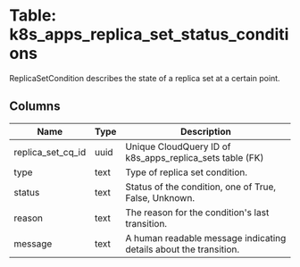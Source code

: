 
# Table: k8s_apps_replica_set_status_conditions
ReplicaSetCondition describes the state of a replica set at a certain point.
## Columns
| Name        | Type           | Description  |
| ------------- | ------------- | -----  |
|replica_set_cq_id|uuid|Unique CloudQuery ID of k8s_apps_replica_sets table (FK)|
|type|text|Type of replica set condition.|
|status|text|Status of the condition, one of True, False, Unknown.|
|reason|text|The reason for the condition's last transition.|
|message|text|A human readable message indicating details about the transition.|
